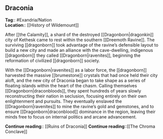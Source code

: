 ## Draconia
**Tag**:: #Exandria/Nation  
**Location**:: [[History of Wildemount]]

After [[the Calamity]], a shard of the destroyed [[Dragonborn|dragonkin]] city of Kethesk came to rest within the southern [[Dreemoth Ravine]]. The surviving [[dragonborn]] took advantage of the ravine’s defensible layout to build a new city and made an alliance with the cave-dwelling, indigenous [[dragonborn]] they called [[Dragonborn|ravenites]], beginning the reformation of civilized [[dragonborn]] society.

With the [[Dragonborn|ravenites]] as a labor force, the [[dragonborn]] harvested the massive [[brumestone]] crystals that had once held their city aloft, and the new city of Draconia began to take shape as a series of floating islands within the heart of the chasm. Calling themselves [[Dragonborn|draconbloods]], they spent hundreds of years slowly reconstructing their nation in seclusion, focusing entirely on their own enlightenment and pursuits. They eventually enslaved the [[Dragonborn|ravenites]] to mine the ravine’s gold and gemstones, and to ensure [[Dragonborn|draconblood]] dominance in the region, leaving their minds free to focus on internal politics and arcane advancement.

**Continue reading**:: [[Ruins of Draconia]]
**Continue reading**::[[The Chroma Conclave]]